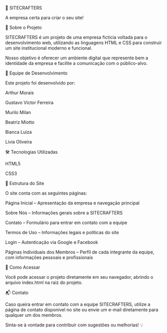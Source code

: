 🚀 SITECRAFTERS

A empresa certa para criar o seu site!

🧩 Sobre o Projeto

SITECRAFTERS é um projeto de uma empresa fictícia voltada para o desenvolvimento web, utilizando as linguagens HTML e CSS para construir um site institucional moderno e funcional.

Nosso objetivo é oferecer um ambiente digital que represente bem a identidade da empresa e facilite a comunicação com o público-alvo.

👥 Equipe de Desenvolvimento

Este projeto foi desenvolvido por:

Arthur Morais

Gustavo Victor Ferreira

Murilo Milan

Beatriz Miotto

Bianca Luiza

Livia Oliveira

🛠️ Tecnologias Utilizadas

HTML5

CSS3

📄 Estrutura do Site

O site conta com as seguintes páginas:

Página Inicial – Apresentação da empresa e navegação principal

Sobre Nós – Informações gerais sobre a SITECRAFTERS

Contato – Formulário para entrar em contato com a equipe

Termos de Uso – Informações legais e políticas do site

Login – Autenticação via Google e Facebook

Páginas Individuais dos Membros – Perfil de cada integrante da equipe, com informações pessoais e profissionais

🔗 Como Acessar

Você pode acessar o projeto diretamente em seu navegador, abrindo o arquivo index.html na raiz do projeto.

📬 Contato

Caso queira entrar em contato com a equipe SITECRAFTERS, utilize a página de contato disponível no site ou envie um e-mail diretamente para qualquer um dos membros.

Sinta-se à vontade para contribuir com sugestões ou melhorias! 💡
